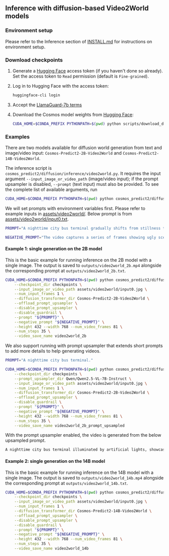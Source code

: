 ## Inference with diffusion-based Video2World models

### Environment setup

Please refer to the Inference section of [INSTALL.md](/INSTALL.md#inference) for instructions on environment setup.

### Download checkpoints

1. Generate a [Hugging Face](https://huggingface.co/settings/tokens) access token (if you haven't done so already). Set the access token to `Read` permission (default is `Fine-grained`).

2. Log in to Hugging Face with the access token:
   ```bash
   huggingface-cli login
   ```
3. Accept the [LlamaGuard-7b terms](https://huggingface.co/meta-llama/LlamaGuard-7b)

4. Download the Cosmos model weights from [Hugging Face](https://huggingface.co/collections/nvidia/cosmos-predict2-68028efc052239369a0f2959):
   ```bash
   CUDA_HOME=$CONDA_PREFIX PYTHONPATH=$(pwd) python scripts/download_diffusion_checkpoints.py --model_sizes 2B 14B --model_types Video2World --checkpoint_dir checkpoints
   ```

<!-- ### GPU memory requirements

We report the maximum observed GPU memory usage during end-to-end inference. Additionally, we offer a series of model offloading strategies to help users manage GPU memory usage effectively.

For GPUs with limited memory, we recommend fully offloading all models. For higher-end GPUs, users can select the most suitable offloading strategy considering the numbers provided below.

| Offloading Strategy                                                              | Cosmos-Predict2-2B-Video2World | Cosmos-Predict2-14B-Video2World |
|----------------------------------------------------------------------------------|---------|---------|
| Offload prompt upsampler                                                         | 76.5 GB | > 80.0 GB |
| Offload prompt upsampler & guardrails                                            | 59.9 GB | 73.3 GB |
| Offload prompt upsampler & guardrails & T5 encoder                               | 41.3 GB | 54.8 GB |
| Offload prompt upsampler & guardrails & T5 encoder & tokenizer                   | 41.1 GB | 54.5 GB |
| Offload prompt upsampler & guardrails & T5 encoder & tokenizer & diffusion model | 27.3 GB | 39.0 GB |

The numbers may vary depending on system specs and are for reference only. -->

### Examples

There are two models available for diffusion world generation from text and image/video input: `Cosmos-Predict2-2B-Video2World` and `Cosmos-Predict2-14B-Video2World`.

The inference script is `cosmos_predict2/diffusion/inference/video2world.py`.
It requires the input argument `--input_image_or_video_path` (image/video input); if the prompt upsampler is disabled, `--prompt` (text input) must also be provided.
To see the complete list of available arguments, run
```bash
CUDA_HOME=$CONDA_PREFIX PYTHONPATH=$(pwd) python cosmos_predict2/diffusion/inference/video2world.py --help
```

We will set prompts with environment variables first.
Please refer to example inputs in [assets/video2world/](/assets/video2world/).
Below prompt is from [assets/video2world/input0.txt](/assets/video2world/input0.txt).
```bash
PROMPT="A nighttime city bus terminal gradually shifts from stillness to subtle movement. At first, multiple double-decker buses are parked under the glow of overhead lights, with a central bus labeled “87D” facing forward and stationary. As the video progresses, the bus in the middle moves ahead slowly, its headlights brightening the surrounding area and casting reflections onto adjacent vehicles. The motion creates space in the lineup, signaling activity within the otherwise quiet station. It then comes to a smooth stop, resuming its position in line. Overhead signage in Chinese characters remains illuminated, enhancing the vibrant, urban night scene."

NEGATIVE_PROMPT="The video captures a series of frames showing ugly scenes, static with no motion, motion blur, over-saturation, shaky footage, low resolution, grainy texture, pixelated images, poorly lit areas, underexposed and overexposed scenes, poor color balance, washed out colors, choppy sequences, jerky movements, low frame rate, artifacting, color banding, unnatural transitions, outdated special effects, fake elements, unconvincing visuals, poorly edited content, jump cuts, visual noise, and flickering. Overall, the video is of poor quality."
```

#### Example 1: single generation on the 2B model
This is the basic example for running inference on the 2B model with a single image. 
The output is saved to `outputs/video2world_2b.mp4` alongside the corresponding prompt at `outputs/video2world_2b.txt`.

```bash
CUDA_HOME=$CONDA_PREFIX PYTHONPATH=$(pwd) python cosmos_predict2/diffusion/inference/video2world.py \
    --checkpoint_dir checkpoints \
    --input_image_or_video_path assets/video2world/input0.jpg \
    --num_input_frames 1 \
    --diffusion_transformer_dir Cosmos-Predict2-2B-Video2World \
    --offload_prompt_upsampler \
    --disable_prompt_upsampler \
    --disable_guardrail \
    --prompt "${PROMPT}" \
    --negative_prompt "${NEGATIVE_PROMPT}" \
    --height 432 --width 768 --num_video_frames 81 \
    --num_steps 35 \
    --video_save_name video2world_2b
```

We also support running with prompt upsampler that extends short prompts to add more details to help generating videos.
```bash
PROMPT="A nighttime city bus terminal."

CUDA_HOME=$CONDA_PREFIX PYTHONPATH=$(pwd) python cosmos_predict2/diffusion/inference/video2world.py \
    --checkpoint_dir checkpoints \
    --prompt_upsampler_dir Qwen/Qwen2.5-VL-7B-Instruct \
    --input_image_or_video_path assets/video2world/input0.jpg \
    --num_input_frames 1 \
    --diffusion_transformer_dir Cosmos-Predict2-2B-Video2World \
    --offload_prompt_upsampler \
    --disable_guardrail \
    --prompt "${PROMPT}" \
    --negative_prompt "${NEGATIVE_PROMPT}" \
    --height 432 --width 768 --num_video_frames 81 \
    --num_steps 35 \
    --video_save_name video2world_2b_prompt_upsampled
```

With the prompt upsampler enabled, the video is generated from the below upsampled prompt.
```bash
A nighttime city bus terminal illuminated by artificial lights, showcasing a bustling urban environment. Several buses, including a prominent yellow double-decker, are parked along the platform, their headlights and taillights casting a warm glow. The terminal is set against a backdrop of tall buildings, their windows reflecting the city lights. The sky is overcast, adding a moody ambiance to the scene. A close-up shot captures the details of the buses and the platform, emphasizing the dynamic energy of the terminal.
```

#### Example 2: single generation on the 14B model
This is the basic example for running inference on the 14B model with a single image. 
The output is saved to `outputs/video2world_14b.mp4` alongside the corresponding prompt at `outputs/video2world_14b.txt`.

```bash
CUDA_HOME=$CONDA_PREFIX PYTHONPATH=$(pwd) python cosmos_predict2/diffusion/inference/video2world.py \
    --checkpoint_dir checkpoints \
    --input_image_or_video_path assets/video2world/input0.jpg \
    --num_input_frames 1 \
    --diffusion_transformer_dir Cosmos-Predict2-14B-Video2World \
    --offload_prompt_upsampler \
    --disable_prompt_upsampler \
    --disable_guardrail \
    --prompt "${PROMPT}" \
    --negative_prompt "${NEGATIVE_PROMPT}" \
    --height 432 --width 768 --num_video_frames 81 \
    --num_steps 35 \
    --video_save_name video2world_14b
```

<!-- #### Example 2: single generation on the 14B model with model offloading
We run inference on the 14B model with offloading flags enabled. This is suitable for low-memory GPUs. Model offloading is also required for the 14B model to avoid OOM.
```bash
CUDA_HOME=$CONDA_PREFIX PYTHONPATH=$(pwd) python cosmos_predict2/diffusion/inference/video2world.py \
    --checkpoint_dir checkpoints \
    --diffusion_transformer_dir Cosmos-Predict2-14B-Video2World \
    --input_image_or_video_path assets/diffusion/video2world_input0.jpg \
    --num_input_frames 1 \
    --offload_tokenizer \
    --offload_diffusion_transformer \
    --offload_text_encoder_model \
    --offload_prompt_upsampler \
    --offload_guardrail_models \
    --video_save_name diffusion-video2world-14b
```

#### Example 3: single generation with multi-GPU inference
This example runs parallelized inference on a single prompt using 8 GPUs.
```bash
NUM_GPUS=8
CUDA_HOME=$CONDA_PREFIX PYTHONPATH=$(pwd) torchrun --nproc_per_node=${NUM_GPUS} cosmos_predict2/diffusion/inference/video2world.py \
    --num_gpus ${NUM_GPUS} \
    --checkpoint_dir checkpoints \
    --diffusion_transformer_dir Cosmos-Predict2-2B-Video2World \
    --input_image_or_video_path assets/diffusion/video2world_input0.jpg \
    --num_input_frames 1 \
    --offload_prompt_upsampler \
    --video_save_name diffusion-video2world-2b
```

#### Example 4: batch generation
This example runs inference on a batch of prompts, provided through the `--batch_input_path` argument (path to a JSONL file).
Each line in the JSONL file must contain a `visual_input` field:
```json
{"visual_input": "path/to/video1.mp4"}
{"visual_input": "path/to/video2.mp4"}
```
Inference command (with 9 input frames):
```bash
CUDA_HOME=$CONDA_PREFIX PYTHONPATH=$(pwd) python cosmos_predict2/diffusion/inference/video2world.py \
    --checkpoint_dir checkpoints \
    --diffusion_transformer_dir Cosmos-Predict2-2B-Video2World \
    --batch_input_path assets/diffusion/batch_inputs/video2world_ps.jsonl \
    --num_input_frames 9 \
    --offload_prompt_upsampler \
    --video_save_folder diffusion-video2world-2b-batch
```

#### Example 5: batch generation without prompt upsampler
This example runs inference on a batch of prompts, provided through the `--batch_input_path` argument (path to a JSONL file).
The prompt upsampler is disabled, and thus each line in the JSONL file will need to include both `prompt` and `visual_input` fields.
```json
{"prompt": "prompt1", "visual_input": "path/to/video1.mp4"}
{"prompt": "prompt2", "visual_input": "path/to/video2.mp4"}
```
Inference command (with 9 input frames):
```bash
CUDA_HOME=$CONDA_PREFIX PYTHONPATH=$(pwd) python cosmos_predict2/diffusion/inference/video2world.py \
    --checkpoint_dir checkpoints \
    --diffusion_transformer_dir Cosmos-Predict2-2B-Video2World \
    --batch_input_path assets/diffusion/batch_inputs/video2world_wo_ps.jsonl \
    --num_input_frames 9 \
    --disable_prompt_upsampler \
    --video_save_folder diffusion-video2world-2b-batch-wo-ps
``` -->
